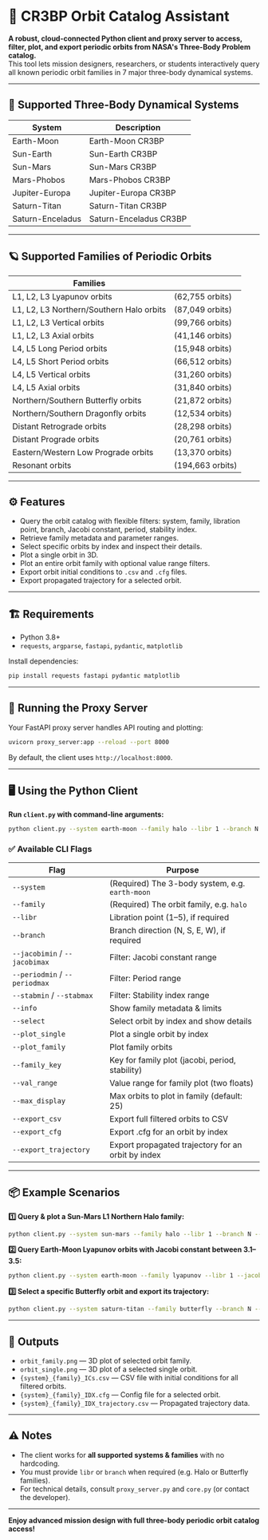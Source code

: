 
# 🚀 CR3BP Orbit Catalog Assistant

**A robust, cloud-connected Python client and proxy server to access, filter, plot, and export periodic orbits from NASA's Three-Body Problem catalog.**  
This tool lets mission designers, researchers, or students interactively query all known periodic orbit families in 7 major three-body dynamical systems.

---

## 🌌 Supported Three-Body Dynamical Systems

| System                | Description |
|-----------------------|--------------|
| Earth-Moon            | Earth-Moon CR3BP |
| Sun-Earth             | Sun-Earth CR3BP |
| Sun-Mars              | Sun-Mars CR3BP |
| Mars-Phobos           | Mars-Phobos CR3BP |
| Jupiter-Europa        | Jupiter-Europa CR3BP |
| Saturn-Titan          | Saturn-Titan CR3BP |
| Saturn-Enceladus      | Saturn-Enceladus CR3BP |

---

## 🪐 Supported Families of Periodic Orbits

| Families | |
| --- | --- |
| L1, L2, L3 Lyapunov orbits | (62,755 orbits) |
| L1, L2, L3 Northern/Southern Halo orbits | (87,049 orbits) |
| L1, L2, L3 Vertical orbits | (99,766 orbits) |
| L1, L2, L3 Axial orbits | (41,146 orbits) |
| L4, L5 Long Period orbits | (15,948 orbits) |
| L4, L5 Short Period orbits | (66,512 orbits) |
| L4, L5 Vertical orbits | (31,260 orbits) |
| L4, L5 Axial orbits | (31,840 orbits) |
| Northern/Southern Butterfly orbits | (21,872 orbits) |
| Northern/Southern Dragonfly orbits | (12,534 orbits) |
| Distant Retrograde orbits | (28,298 orbits) |
| Distant Prograde orbits | (20,761 orbits) |
| Eastern/Western Low Prograde orbits | (13,370 orbits) |
| Resonant orbits | (194,663 orbits) |

---

## ⚙️ Features

- Query the orbit catalog with flexible filters: system, family, libration point, branch, Jacobi constant, period, stability index.
- Retrieve family metadata and parameter ranges.
- Select specific orbits by index and inspect their details.
- Plot a single orbit in 3D.
- Plot an entire orbit family with optional value range filters.
- Export orbit initial conditions to `.csv` and `.cfg` files.
- Export propagated trajectory for a selected orbit.

---

## 🏗️ Requirements

- Python 3.8+
- `requests`, `argparse`, `fastapi`, `pydantic`, `matplotlib`

Install dependencies:

```bash
pip install requests fastapi pydantic matplotlib
```

---

## 🚀 Running the Proxy Server

Your FastAPI proxy server handles API routing and plotting:

```bash
uvicorn proxy_server:app --reload --port 8000
```

By default, the client uses `http://localhost:8000`.

---

## 🖥️ Using the Python Client

**Run `client.py` with command-line arguments:**

```bash
python client.py --system earth-moon --family halo --libr 1 --branch N --info --plot_family
```

### ✅ Available CLI Flags

| Flag | Purpose |
|------|---------|
| `--system` | (Required) The 3-body system, e.g. `earth-moon` |
| `--family` | (Required) The orbit family, e.g. `halo` |
| `--libr` | Libration point (1–5), if required |
| `--branch` | Branch direction (N, S, E, W), if required |
| `--jacobimin` / `--jacobimax` | Filter: Jacobi constant range |
| `--periodmin` / `--periodmax` | Filter: Period range |
| `--stabmin` / `--stabmax` | Filter: Stability index range |
| `--info` | Show family metadata & limits |
| `--select` | Select orbit by index and show details |
| `--plot_single` | Plot a single orbit by index |
| `--plot_family` | Plot family orbits |
| `--family_key` | Key for family plot (jacobi, period, stability) |
| `--val_range` | Value range for family plot (two floats) |
| `--max_display` | Max orbits to plot in family (default: 25) |
| `--export_csv` | Export full filtered orbits to CSV |
| `--export_cfg` | Export .cfg for an orbit by index |
| `--export_trajectory` | Export propagated trajectory for an orbit by index |

---

## 📦 Example Scenarios

**1️⃣ Query & plot a Sun-Mars L1 Northern Halo family:**

```bash
python client.py --system sun-mars --family halo --libr 1 --branch N --plot_family
```

**2️⃣ Query Earth-Moon Lyapunov orbits with Jacobi constant between 3.1–3.5:**

```bash
python client.py --system earth-moon --family lyapunov --libr 1 --jacobimin 3.1 --jacobimax 3.5 --info --export_csv
```

**3️⃣ Select a specific Butterfly orbit and export its trajectory:**

```bash
python client.py --system saturn-titan --family butterfly --branch N --select 0 --export_trajectory 0
```

---

## 📁 Outputs

- `orbit_family.png` — 3D plot of selected orbit family.
- `orbit_single.png` — 3D plot of a selected single orbit.
- `{system}_{family}_ICs.csv` — CSV file with initial conditions for all filtered orbits.
- `{system}_{family}_IDX.cfg` — Config file for a selected orbit.
- `{system}_{family}_IDX_trajectory.csv` — Propagated trajectory data.

---

## ⚠️ Notes

- The client works for **all supported systems & families** with no hardcoding.
- You must provide `libr` or `branch` when required (e.g. Halo or Butterfly families).
- For technical details, consult `proxy_server.py` and `core.py` (or contact the developer).

---

**Enjoy advanced mission design with full three-body periodic orbit catalog access!**
